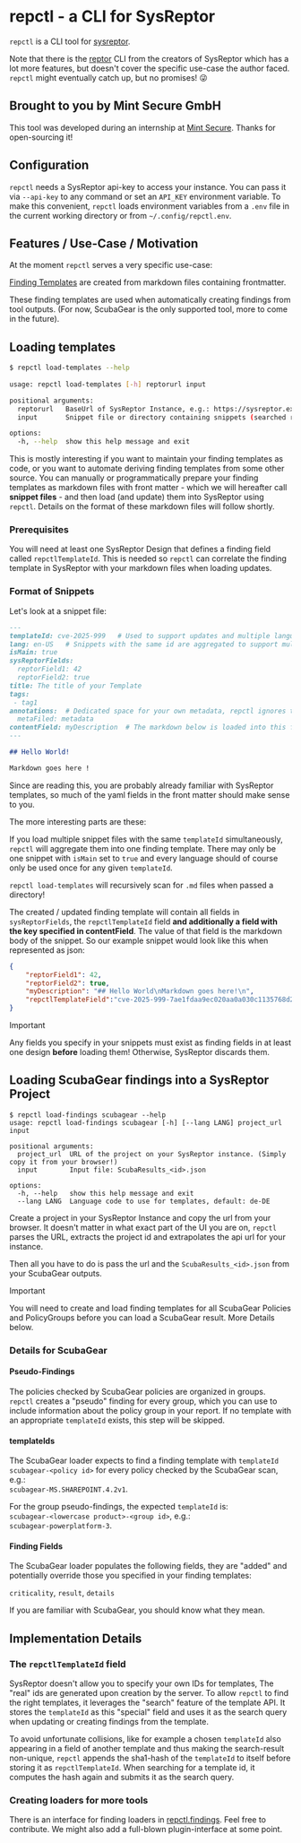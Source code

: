 # repctl - a  CLI for SysReptor

`repctl` is a CLI tool for [sysreptor](https://github.com/Syslifters/sysreptor/).

Note that there is the [reptor](https://github.com/Syslifters/reptor) CLI from the
creators of SysReptor which has a lot more features, but doesn't cover the specific
use-case the author faced. `repctl` might eventually catch up, but no
promises! 😜

## Brought to you by Mint Secure GmbH

This tool was developed during an internship at [Mint Secure](https://mint-secure.de).
Thanks for open-sourcing it!

## Configuration

`repctl` needs a SysReptor api-key to access your instance. You can pass it via 
`--api-key` to any command or set an `API_KEY` environment variable. To make this 
convenient, `repctl` loads environment variables from a `.env` file in the current 
working directory or from `~/.config/repctl.env`.

## Features / Use-Case / Motivation

At the moment `repctl` serves a very specific use-case:

[Finding Templates](https://docs.sysreptor.com/finding-templates/overview/)
are created from markdown files containing frontmatter.

These finding templates are used when automatically creating findings from tool
outputs. (For now, ScubaGear is the only supported tool, more to come in the
future).

## Loading templates

```sh
$ repctl load-templates --help
                                                                                                                                         
usage: repctl load-templates [-h] reptorurl input

positional arguments:
  reptorurl   BaseUrl of SysReptor Instance, e.g.: https://sysreptor.example.com
  input       Snippet file or directory containing snippets (searched recursively for .md files)

options:
  -h, --help  show this help message and exit
```

This is mostly interesting if you want to maintain your finding templates as code,
or you want to automate deriving finding templates from some other source. 
You can manually or programmatically prepare your finding templates as markdown
files with front matter - which we will hereafter call **snippet files** - and then load
(and update) them into SysReptor using `repctl`. Details on the format of these
markdown files will follow shortly.

### Prerequisites

You will need at least one SysReptor Design that defines a finding field called
`repctlTemplateId`. This is needed so `repctl` can correlate the finding template in
SysReptor with your markdown files when loading updates.

### Format of Snippets

Let's look at a snippet file:

```markdown
---
templateId: cve-2025-999   # Used to support updates and multiple languages 
lang: en-US   # Snippets with the same id are aggregated to support multiple languages 
isMain: true  
sysReptorFields: 
  reptorField1: 42
  reptorField2: true
title: The title of your Template
tags:
 - tag1
annotations:  # Dedicated space for your own metadata, repctl ignores this
  metaFiled: metadata
contentField: myDescription  # The markdown below is loaded into this field
---

## Hello World!

Markdown goes here !
```

Since are reading this, you are probably already familiar with SysReptor templates,
so much of the yaml fields in the front matter should make sense to you.

The more interesting parts are these:

If you load multiple snippet files with the same `templateId` simultaneously,
`repctl` will aggregate them into one finding template. There may only be one
snippet with `isMain` set to `true` and every language should of course only be used
once for any given `templateId`.

`repctl load-templates` will recursively scan for `.md` files when passed a directory!

The created / updated finding template will contain all fields in `sysReptorFields`, 
the `repctlTemplateId` field **and additionally a field with the key specified in
contentField**. The value of that field is the markdown body of the snippet. So our
example snippet would look like this when represented as json:

```json
{ 
    "reptorField1": 42,
    "reptorField2": true,
    "myDescription": "## Hello World\nMarkdown goes here!\n",
    "repctlTemplateField":"cve-2025-999-7ae1fdaa9ec020aa0a030c1135768d2012faf888"
}
```

> [!IMPORTANT]  
> Any fields you specify in your snippets must exist as finding fields in at least
> one design **before** loading them! Otherwise, SysReptor discards them.

## Loading ScubaGear findings into a SysReptor Project

```shell
$ repctl load-findings scubagear --help
usage: repctl load-findings scubagear [-h] [--lang LANG] project_url input

positional arguments:
  project_url  URL of the project on your SysReptor instance. (Simply copy it from your browser!)
  input        Input file: ScubaResults_<id>.json

options:
  -h, --help   show this help message and exit
  --lang LANG  Language code to use for templates, default: de-DE
```

Create a project in your SysReptor Instance and copy the url from your browser. It
doesn't matter in what exact part of the UI you are on, `repctl` parses the URL,
extracts the project id and extrapolates the api url for your instance.

Then all you have to do is pass the url and the `ScubaResults_<id>.json` from your
ScubaGear outputs.

> [!IMPORTANT]  
> You will need to create and load finding templates for all ScubaGear Policies and
> PolicyGroups before you can load a ScubaGear result. More Details below.

### Details for ScubaGear

#### Pseudo-Findings

The policies checked by ScubaGear policies are organized in groups. `repctl` creates
a "pseudo" finding for every group, which you can use to include information about
the policy group in your report. If no template with an appropriate `templateId`
exists, this step will be skipped.

#### templateIds

The ScubaGear loader expects to find a finding template with `templateId`  
`scubagear-<policy id>` for every policy checked by the ScubaGear scan, e.g.:  
`scubagear-MS.SHAREPOINT.4.2v1`.

For the group pseudo-findings, the expected `templateId` is:  
`scubagear-<lowercase product>-<group id>`, e.g.:  
`scubagear-powerplatform-3`.

#### Finding Fields

The ScubaGear loader populates the following fields, they are "added" and 
potentially override those you specified in your finding templates:

`criticality`, `result`, `details`

If you are familiar with ScubaGear, you should know what they mean.

## Implementation Details

### The `repctlTemplateId` field

SysReptor doesn't allow you to specify your own IDs for templates, The "real" ids are 
generated upon creation by the server. To allow `repctl` to find the right templates,
it leverages the "search" feature of the template API. It stores the `templateId` as 
this "special" field and uses it as the search query when updating or creating findings
from the template.

To avoid unfortunate collisions, like for example a chosen `templateId`
also appearing in a field of another template and thus making the search-result 
non-unique, `repctl` appends the sha1-hash of the `templateId` to itself before storing 
it as `repctlTemplateId`. When searching for a template id, it computes the hash again 
and submits it as the search query.

### Creating loaders for more tools

There is an interface for finding loaders in 
[repctl.findings](src/repctl/findings/__init__.py). Feel free to contribute. We 
might also add a full-blown plugin-interface at some point. 
